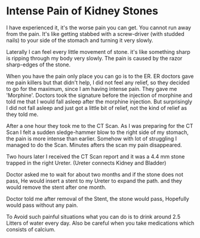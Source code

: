 # Intense Pain of Kidney Stones
I have experienced it, it's the worse pain you can get. You cannot run away from the pain. It's like getting stabbed with a screw-driver (with studded nails) to your side of the stomach and turning it very slowly.

Laterally I can feel every little movement of stone.  it's like something sharp is ripping through my body very slowly. The pain is caused by the razor sharp-edges of the stone.

When you have the pain only place you can go is to the ER. ER doctors gave me pain killers but that didn't help, I did not feel any relief, so they decided to go for the maximum, since I am having intense pain. They gave me 'Morphine'. Doctors took the signature before the injection of morphine and told me that I would fall asleep after the morphine injection. But surprisingly I did not fall asleep and just got a  little bit of relief, not the kind of relief as they told me.

After a one hour they took me to the CT Scan. As I was preparing for the CT Scan I felt a sudden sledge-hammer blow to the right side of my stomach, the pain is more intense than earlier. Somehow with lot of struggling I managed to do the Scan.  Minutes afters the scan my pain disappeared.

Two hours later I received the CT Scan report and it was a 4.4 mm stone trapped  in the right Ureter.
(Ureter connects Kidney and Bladder)

Doctor asked me to wait for about two months and if the stone does not pass, He would insert a stent to my Ureter to expand the path. and they would remove the stent after one month.

Doctor told me after removal of the Stent, the stone would pass, Hopefully would pass without any pain.

To Avoid such painful situations what you can do is to drink around 2.5 Litters of water every day. Also be careful when you take medications which consists of calcium.